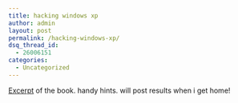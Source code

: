 ```yaml
---
title: hacking windows xp
author: admin
layout: post
permalink: /hacking-windows-xp/
dsq_thread_id:
  - 26006151
categories:
  - Uncategorized
---
```

[Excerpt][1] of the book. handy hints. will post results when i get home!

 [1]: http://www.oreillynet.com/pub/a/network/excerpt/winxphacks_chap1/index.html